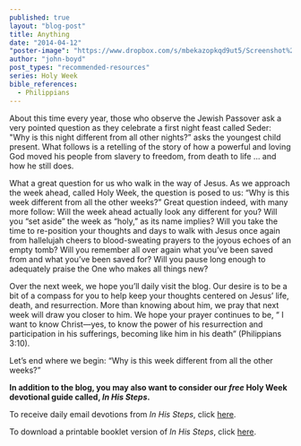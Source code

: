 ```yaml
---
published: true
layout: "blog-post"
title: Anything
date: "2014-04-12"
"poster-image": "https://www.dropbox.com/s/mbekazopkqd9ut5/Screenshot%202014-04-10%2011.11.16.png"
author: "john-boyd"
post_types: "recommended-resources"
series: Holy Week
bible_references: 
  - Philippians
---
```


About this time every year, those who observe the Jewish Passover ask a very pointed question as they celebrate a first night feast called Seder: "Why is this night different from all other nights?” asks the youngest child present.  What follows is a retelling of the story of how a powerful and loving God moved his people from slavery to freedom, from death to life … and how he still does.

What a great question for us who walk in the way of Jesus.  As we approach the week ahead, called Holy Week, the question is posed to us: “Why is this week different from all the other weeks?”  Great question indeed, with many more follow:  Will the week ahead actually look any different for you?  Will you “set aside” the week as “holy,” as its name implies?  Will you take the time to re-position your thoughts and days to walk with Jesus once again from hallelujah cheers to blood-sweating prayers to the joyous echoes of an empty tomb?   Will you remember all over again what you’ve been saved from and what you’ve been saved for?  Will you pause long enough to adequately praise the One who makes all things new?

Over the next week, we hope you’ll daily visit the blog.  Our desire is to be a bit of a compass for you to help keep your thoughts centered on Jesus’ life, death, and resurrection.  More than knowing about him, we pray that next week will draw you closer to him.  We hope your prayer continues to be, “ I want to know Christ—yes, to know the power of his resurrection and participation in his sufferings, becoming like him in his death” (Philippians 3:10).

Let’s end where we begin: “Why is this week different from all the other weeks?”  

**In addition to the blog, you may also want to consider our *free* Holy Week devotional guide called, *In His Steps*.**  

To receive daily email devotions from *In His Steps*, click <a href="https://interland3.donorperfect.net/weblink/weblink.aspx?name=kbm&id=39" target="_blank">here</a>.

To download a printable booklet version of *In His Steps*, click <a href="http://www.kbm.org/fuel/holy-week-guide/" target="_blank">here</a>.
